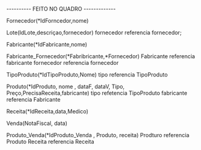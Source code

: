 ---------- FEITO NO QUADRO -------------

Fornecedor(*IdForncedor,nome)

Lote(IdLote,descriçao,fornecedor)
    fornecedor referencia fornecedor;

Fabricante(*IdFabricante,nome)

Fabricante_Fornecedor(*Fabribricante,*Fornecedor)
    Fabricante referencia fabricante
    fornecedor referencia fornecedor

TipoProduto(*IdTipoProduto,Nome)
    tipo referencia TipoProduto

Produto(*IdProduto, nome , dataF, dataV, Tipo, Preço,PrecisaReceita,fabricante)
    tipo refetencia TipoProduto
    fabricante referencia Fabricante
    
Receita(*IdReceita,data,Medico)

Venda(NotaFiscal, data)

Produto_Venda(*IdProduto_Venda , Produto, receita)
    Prodturo referencia Produto
    Receita referencia Receita
